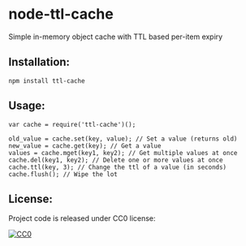 node-ttl-cache
==============

Simple in-memory object cache with TTL based per-item expiry

## Installation:

    npm install ttl-cache
    
## Usage:

    var cache = require('ttl-cache')();
    
    old_value = cache.set(key, value); // Set a value (returns old)
    new_value = cache.get(key); // Get a value
    values = cache.mget(key1, key2); // Get multiple values at once
    cache.del(key1, key2); // Delete one or more values at once
    cache.ttl(key, 3); // Change the ttl of a value (in seconds)
    cache.flush(); // Wipe the lot

## License:

Project code is released under CC0 license:

<a rel="license" href="http://creativecommons.org/publicdomain/zero/1.0/">
<img src="http://i.creativecommons.org/p/zero/1.0/88x31.png" style="border-style: none;" alt="CC0" />
</a>
    
  
